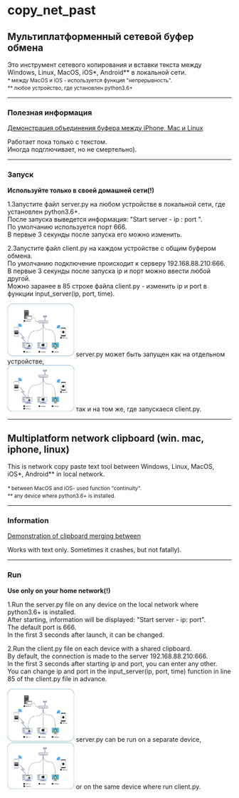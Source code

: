 # copy_net_past

## Мультиплатформенный сетевой буфер обмена  

Это инструмент сетевого копирования и вставки текста между Windows, Linux, 
MacOS, iOS*, Android** в локальной сети.  
<small>_*_ между MacOS и iOS - используется функция "непрерывность".</small>  
<small>_**_ любое устройство, где установлен python3.6+</small>

***

### Полезная информация

[Демонстрация объединения буфера между iPhone, Mac и 
Linux](https://www.youtube.com/watch?v=BIfXv44qUz4)

Работает пока только с текстом.  
Иногда подглючивает, но не смертельно).  

***

### Запуск
**Используйте только в своей домашней сети(!)**

1.Запустите файл server.py на любом устройстве в локальной сети, где установлен 
python3.6+.  
После запуска выведется информация: "Start server  - ip : port ".  
По умолчанию используется порт 666.  
В первые 3 секунды после запуска его можно изменить.  

2.Запустите файл client.py на каждом устройстве с общим буфером обмена.  
По умолчанию подключение происходит к серверу 192.168.88.210:666.   
В первые 3 секунды после запуска ip и порт можно ввести любой другой.  
Можно заранее в 85 строке файла client.py - изменить ip и port в функции 
input_server(ip, port, time).

<a href="img/scheme_1.png"><img src="img/scheme_1.png" width="150px"></a> 
server.py может быть запущен как на отдельном устройстве,  
<a href="img/scheme_2.png"><img src="img/scheme_2.png" width="150px"></a> 
так и на том же, где запускаеся client.py.  

***

## Multiplatform network clipboard (win. mac, iphone, linux)  

This is network copy paste text  tool between Windows, Linux, MacOS, iOS*, 
Android** in local network.  

<small>_*_ between MacOS and iOS- used function "continuity".</small>  
<small>_**_ any device where python3.6+ is installed.</small>

***

### Information

[Demonstration of clipboard merging 
between](https://www.youtube.com/watch?v=BIfXv44qUz4)

Works with text only.
Sometimes it crashes, but not fatally).

***
### Run

**Use only on your home network(!)**

1.Run the server.py file on any device on the local network where python3.6+ is installed.  
After starting, information will be displayed: "Start server - ip: port".  
The default port is 666.  
In the first 3 seconds after launch, it can be changed.  

2.Run the client.py file on each device with a shared clipboard.  
By default, the connection is made to the server 192.168.88.210:666.  
In the first 3 seconds after starting ip and port, you can enter any other.  
You can change ip and port in the input_server(ip, port, time) 
function in line 85 of the client.py file in advance.  

<a href="img/scheme_1.png"><img src="img/scheme_1.png" width="150px"></a> 
server.py can be run on a separate device,  
<a href="img/scheme_2.png"><img src="img/scheme_2.png" width="150px"></a> 
or on the same device where run 
client.py.